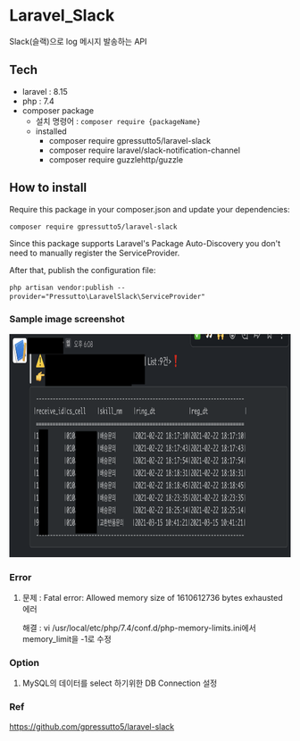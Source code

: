 # Laravel_Slack
Slack(슬랙)으로 log 메시지 발송하는 API

## Tech
- laravel : 8.15
- php : 7.4
- composer package
    - 설치 명령어 : `composer require {packageName}`
    - installed
        - composer require gpressutto5/laravel-slack
        - composer require laravel/slack-notification-channel
        - composer require guzzlehttp/guzzle


## How to install
Require this package in your composer.json and update your dependencies:
```bash
composer require gpressutto5/laravel-slack
```
Since this package supports Laravel's Package Auto-Discovery you don't need to manually register the ServiceProvider.

After that, publish the configuration file:
```
php artisan vendor:publish --provider="Pressutto\LaravelSlack\ServiceProvider"
```

### Sample image screenshot
<img src="/resources/images/image1.png" height="400"><br>


### Error
1. 문제 : Fatal error: Allowed memory size of 1610612736 bytes exhausted 에러

   해결 : vi /usr/local/etc/php/7.4/conf.d/php-memory-limits.ini에서 memory_limit을 -1로 수정


### Option
1. MySQL의 데이터를 select 하기위한 DB Connection 설정


### Ref
https://github.com/gpressutto5/laravel-slack
